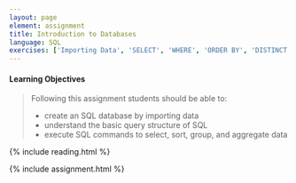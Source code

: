 ```yaml
---
layout: page
element: assignment
title: Introduction to Databases
language: SQL
exercises: ['Importing Data', 'SELECT', 'WHERE', 'ORDER BY', 'DISTINCT', 'Missing Data', 'GROUP BY', 'COUNT', 'SUM']
---
```


#### Learning Objectives

> Following this assignment students should be able to:
>
> - create an SQL database by importing data
> - understand the basic query structure of SQL
> - execute SQL commands to select, sort, group, and aggregate data

{% include reading.html %}

{% include assignment.html %}
